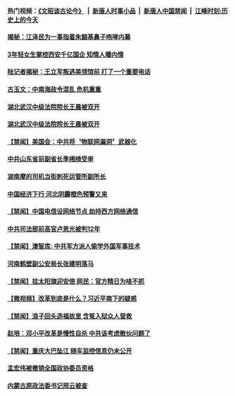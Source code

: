 #### 热门视频：[《文昭谈古论今》](https://github.com/gfw-breaker/wenzhao/blob/master/README.md?t=11060935) &nbsp;|&nbsp; [新唐人时事小品](https://github.com/gfw-breaker/ntdtv-comedy/blob/master/README.md?t=11060935) &nbsp;|&nbsp; [新唐人中国禁闻](https://github.com/gfw-breaker/ntdtv-news/blob/master/README.md?t=11060935) &nbsp;|&nbsp; [江峰时刻:历史上的今天](https://github.com/gfw-breaker/today-in-history/blob/master/README.md?t=11060935) 

#### [揭秘：江泽民为一事指着朱鎔基鼻子咆哮内幕](../pages/prog1138/a1376285.md?t=11060935) 

#### [3年轻女生掌控西安千亿国企 知情人曝内情](../pages/prog1138/a1398105.md?t=11060935) 

#### [陆记者揭秘：王立军叛逃美领馆前 打了一个重要电话](../pages/prog1138/a1397929.md?t=11060935) 

#### [古玉文：中南海政令混乱 危机重重](../pages/prog1138/a1398185.md?t=11060935) 

#### [湖北武汉中级法院院长王晨被双开](../pages/prog1138/a1398128.md?t=11060935) 

#### [湖北武汉中级法院院长王晨被双开](../pages/prog1138/a1398128.md?t=11060935) 

#### [【禁闻】美国会：中共将〝物联网漏洞〞武器化](../pages/prog1138/a1398050.md?t=11060935) 

#### [中共山东省前副省长季缃绮受审](../pages/prog1138/a1397663.md?t=11060935) 

#### [湖南摩的司机当街刺死运管所副所长](../pages/prog1138/a1397653.md?t=11060935) 

#### [中国经济下行 河北阴霾橙色预警又来](../pages/prog1138/a1397652.md?t=11060935) 

#### [【禁闻】中国电信设网络节点 劫持西方网络通信](../pages/prog1138/a1397556.md?t=11060935) 

#### [中共司法部前高官卢恩光被判12年](../pages/prog1138/a1397524.md?t=11060935) 

#### [【禁闻】澳智库: 中共军方派人偷学外国军事技术](../pages/prog1138/a1397413.md?t=11060935) 

#### [河南鹤壁副公安局长张建明落马](../pages/prog1138/a1397416.md?t=11060935) 

#### [【禁闻】挂太阳旗迎安倍 网民：官方精日为啥不抓](../pages/prog1138/a1397263.md?t=11060935) 

#### [【微视频】改革到底是什么？习近平南下的疑惑](../pages/prog1138/a1397226.md?t=11060935) 

#### [【禁闻】浪子回头造福故里 含冤入狱众人营救](../pages/prog1138/a1397237.md?t=11060935) 

#### [赵培：邓小平改革是慢性自杀 中共该考虑散伙问题了](../pages/prog1138/a1397243.md?t=11060935) 

#### [【禁闻】重庆大巴坠江 随车监控信息仍未公开](../pages/prog1138/a1397242.md?t=11060935) 

#### [孟宏伟被撤销全国政协委员资格](../pages/prog1138/a1397059.md?t=11060935) 

#### [内蒙古原政法委书记邢云被查](../pages/prog1138/a1396915.md?t=11060935) 

